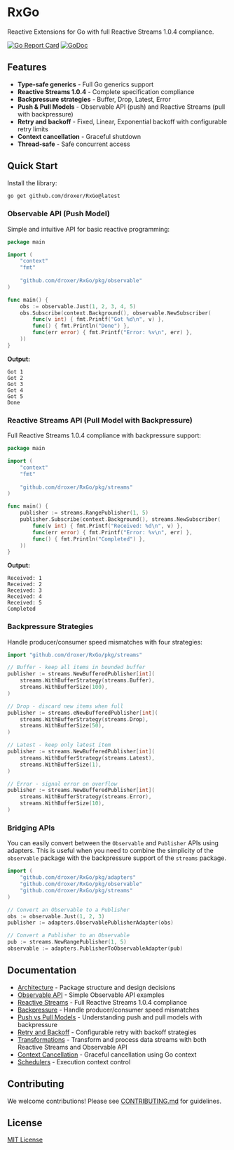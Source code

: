 # RxGo

Reactive Extensions for Go with full Reactive Streams 1.0.4 compliance.

[![Go Report Card](https://goreportcard.com/badge/github.com/droxer/RxGo)](https://goreportcard.com/report/github.com/droxer/RxGo)
[![GoDoc](https://godoc.org/github.com/droxer/RxGo?status.svg)](https://godoc.org/github.com/droxer/RxGo)

## Features

- **Type-safe generics** - Full Go generics support
- **Reactive Streams 1.0.4** - Complete specification compliance
- **Backpressure strategies** - Buffer, Drop, Latest, Error
- **Push & Pull Models** - Observable API (push) and Reactive Streams (pull with backpressure)
- **Retry and backoff** - Fixed, Linear, Exponential backoff with configurable retry limits
- **Context cancellation** - Graceful shutdown
- **Thread-safe** - Safe concurrent access

## Quick Start

Install the library:

```bash
go get github.com/droxer/RxGo@latest
```

### Observable API (Push Model)

Simple and intuitive API for basic reactive programming:

```go
package main

import (
    "context"
    "fmt"
    
    "github.com/droxer/RxGo/pkg/observable"
)

func main() {
    obs := observable.Just(1, 2, 3, 4, 5)
    obs.Subscribe(context.Background(), observable.NewSubscriber(
        func(v int) { fmt.Printf("Got %d\n", v) },
        func() { fmt.Println("Done") },
        func(err error) { fmt.Printf("Error: %v\n", err) },
    ))
}
```

**Output:**
```
Got 1
Got 2
Got 3
Got 4
Got 5
Done
```

### Reactive Streams API (Pull Model with Backpressure)

Full Reactive Streams 1.0.4 compliance with backpressure support:

```go
package main

import (
    "context"
    "fmt"
    
    "github.com/droxer/RxGo/pkg/streams"
)

func main() {
    publisher := streams.RangePublisher(1, 5)
    publisher.Subscribe(context.Background(), streams.NewSubscriber(
        func(v int) { fmt.Printf("Received: %d\n", v) },
        func(err error) { fmt.Printf("Error: %v\n", err) },
        func() { fmt.Println("Completed") },
    ))
}
```

**Output:**
```
Received: 1
Received: 2
Received: 3
Received: 4
Received: 5
Completed
```


### Backpressure Strategies

Handle producer/consumer speed mismatches with four strategies:

```go
import "github.com/droxer/RxGo/pkg/streams"

// Buffer - keep all items in bounded buffer
publisher := streams.NewBufferedPublisher[int](
    streams.WithBufferStrategy(streams.Buffer),
    streams.WithBufferSize(100),
)

// Drop - discard new items when full
publisher := streams.eNewBufferedPublisher[int](
    streams.WithBufferStrategy(streams.Drop),
    streams.WithBufferSize(50),
)

// Latest - keep only latest item
publisher := streams.NewBufferedPublisher[int](
    streams.WithBufferStrategy(streams.Latest),
    streams.WithBufferSize(1),
)

// Error - signal error on overflow
publisher := streams.NewBufferedPublisher[int](
    streams.WithBufferStrategy(streams.Error),
    streams.WithBufferSize(10),
)
```

### Bridging APIs

You can easily convert between the `Observable` and `Publisher` APIs using adapters. This is useful when you need to combine the simplicity of the `observable` package with the backpressure support of the `streams` package.

```go
import (
    "github.com/droxer/RxGo/pkg/adapters"
    "github.com/droxer/RxGo/pkg/observable"
    "github.com/droxer/RxGo/pkg/streams"
)

// Convert an Observable to a Publisher
obs := observable.Just(1, 2, 3)
publisher := adapters.ObservablePublisherAdapter(obs)

// Convert a Publisher to an Observable
pub := streams.NewRangePublisher(1, 5)
observable := adapters.PublisherToObservableAdapter(pub)
```

## Documentation

- [Architecture](./docs/architecture.md) - Package structure and design decisions
- [Observable API](./docs/observable.md) - Simple Observable API examples
- [Reactive Streams](./docs/reactive-streams.md) - Full Reactive Streams 1.0.4 compliance
- [Backpressure](./docs/backpressure.md) - Handle producer/consumer speed mismatches
- [Push vs Pull Models](./docs/push-pull-models.md) - Understanding push and pull models with backpressure
- [Retry and Backoff](./docs/retry-backoff.md) - Configurable retry with backoff strategies
- [Transformations](./docs/transformations.md) - Transform and process data streams with both Reactive Streams and Observable API
- [Context Cancellation](./docs/context-cancellation.md) - Graceful cancellation using Go context
- [Schedulers](./docs/schedulers.md) - Execution context control

## Contributing

We welcome contributions! Please see [CONTRIBUTING.md](./CONTRIBUTING.md) for guidelines.

## License

[MIT License](./LICENSE)
